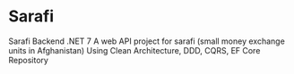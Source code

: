 # Sarafi
Sarafi Backend .NET 7
A web API project for sarafi (small money exchange units in Afghanistan) 
Using Clean Architecture, DDD, CQRS, EF Core Repository 
